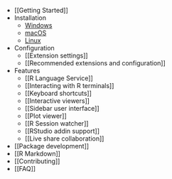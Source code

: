 * [[Getting Started]]
* Installation
  * [Windows](https://github.com/REditorSupport/vscode-R/wiki/Installation:-Windows)
  * [macOS](https://github.com/REditorSupport/vscode-R/wiki/Installation:-macOS)
  * [Linux](https://github.com/REditorSupport/vscode-R/wiki/Installation:-Linux)
* Configuration
  * [[Extension settings]]
  * [[Recommended extensions and configuration]]
* Features
  * [[R Language Service]]
  * [[Interacting with R terminals]]
  * [[Keyboard shortcuts]]
  * [[Interactive viewers]]
  * [[Sidebar user interface]]
  * [[Plot viewer]]
  * [[R Session watcher]]
  * [[RStudio addin support]]
  * [[Live share collaboration]]
* [[Package development]]
* [[R Markdown]]
* [[Contributing]]
* [[FAQ]]
